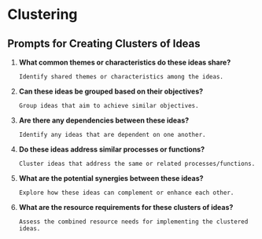 # Clustering

## Prompts for Creating Clusters of Ideas

1. **What common themes or characteristics do these ideas share?**
   ```
   Identify shared themes or characteristics among the ideas.
   ```

2. **Can these ideas be grouped based on their objectives?**
   ```
   Group ideas that aim to achieve similar objectives.
   ```

3. **Are there any dependencies between these ideas?**
   ```
   Identify any ideas that are dependent on one another.
   ```

4. **Do these ideas address similar processes or functions?**
   ```
   Cluster ideas that address the same or related processes/functions.
   ```

5. **What are the potential synergies between these ideas?**
   ```
   Explore how these ideas can complement or enhance each other.
   ```

6. **What are the resource requirements for these clusters of ideas?**
   ```
   Assess the combined resource needs for implementing the clustered ideas.
   ```
